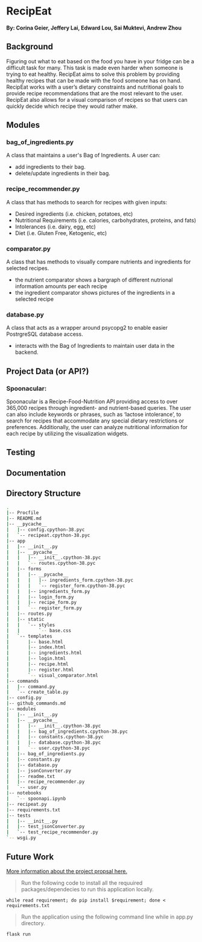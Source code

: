# RecipEat
**By: Corina Geier, Jeffery Lai, Edward Lou, Sai Muktevi, Andrew Zhou**

## Background
Figuring out what to eat based on the food you have in your fridge can be a difficult task for many. This task is made even harder when someone is trying to eat healthy. RecipEat aims to solve this problem by providing healthy recipes that can be made with the food someone has on hand. RecipEat works with a user’s dietary constraints and nutritional goals to provide recipe recommendations that are the most relevant to the user. RecipEat also allows for a visual comparison of recipes so that users can quickly decide which recipe they would rather make. 

## Modules

### bag_of_ingredients.py
A class that maintains a user's Bag of Ingredients. A user can:
* add ingredients to their bag.
* delete/update ingredients in their bag.

### recipe_recommender.py
A class that has methods to search for recipes with given inputs:
* Desired ingredients (i.e. chicken, potatoes, etc)
* Nutritional Requirements (i.e. calories, carbohydrates, proteins, and fats)
* Intolerances (i.e. dairy, egg, etc)
* Diet (i.e. Gluten Free, Ketogenic, etc)

### comparator.py
A class that has methods to visually compare nutrients and ingredients for selected recipes.
* the nutrient comparator shows a bargraph of different nutrional information amounts per each recipe
* the ingredient comparator shows pictures of the ingredients in a selected recipe

### database.py
A class that acts as a wrapper around psycopg2 to enable easier PostrgreSQL database access.
* interacts with the Bag of Ingredients to maintain user data in the backend.


## Project Data (or API?)
### Spoonacular: 
Spoonacular is a Recipe-Food-Nutrition API providing access to over 365,000 recipes through ingredient- and nutrient-based queries. The user can also include keywords or phrases, such as ‘lactose intolerance’, to search for recipes that accommodate any special dietary restrictions or preferences. Additionally, the user can analyze nutritional information for each recipe by utilizing the visualization widgets.

## Testing

## Documentation

## Directory Structure
```bash
.
|-- Procfile
|-- README.md
|-- __pycache__
|   |-- config.cpython-38.pyc
|   `-- recipeat.cpython-38.pyc
|-- app
|   |-- __init__.py
|   |-- __pycache__
|   |   |-- __init__.cpython-38.pyc
|   |   `-- routes.cpython-38.pyc
|   |-- forms
|   |   |-- __pycache__
|   |   |   |-- ingredients_form.cpython-38.pyc
|   |   |   `-- register_form.cpython-38.pyc
|   |   |-- ingredients_form.py
|   |   |-- login_form.py
|   |   |-- recipe_form.py
|   |   `-- register_form.py
|   |-- routes.py
|   |-- static
|   |   `-- styles
|   |       `-- base.css
|   `-- templates
|       |-- base.html
|       |-- index.html
|       |-- ingredients.html
|       |-- login.html
|       |-- recipe.html
|       |-- register.html
|       `-- visual_comparator.html
|-- commands
|   |-- command.py
|   `-- create_table.py
|-- config.py
|-- github_commands.md
|-- modules
|   |-- __init__.py
|   |-- __pycache__
|   |   |-- __init__.cpython-38.pyc
|   |   |-- bag_of_ingredients.cpython-38.pyc
|   |   |-- constants.cpython-38.pyc
|   |   |-- database.cpython-38.pyc
|   |   `-- user.cpython-38.pyc
|   |-- bag_of_ingredients.py
|   |-- constants.py
|   |-- database.py
|   |-- jsonConverter.py
|   |-- readme.txt
|   |-- recipe_recommender.py
|   `-- user.py
|-- notebooks
|   `-- spoonapi.ipynb
|-- recipeat.py
|-- requirements.txt
|-- tests
|   |-- __init__.py
|   |-- test_jsonConverter.py
|   `-- test_recipe_recommender.py
`-- wsgi.py
```


## Future Work

[More information about the project propsal here.](https://docs.google.com/document/d/1VCmc425JY53zHsUiasGh4CeFm5eu0YMbTKfwk1pRHZA/edit#heading=h.5x0d5h95i329) 

>Run the following code to install all the requuired packages/dependecies to run this application locally.

```
while read requirement; do pip install $requirement; done < requirements.txt
```

> Run the application using the following command line while in app.py directory.

```
flask run
```


